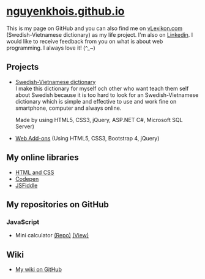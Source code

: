 # [nguyenkhois.github.io](https://nguyenkhois.github.io/)
This is my page on GitHub and you can also find me on [vLexikon.com](https://www.vlexikon.com) (Swedish-Vietnamese dictionary) as my life project. I'm also on [Linkedin](https://www.linkedin.com/in/khoi-le-b5225814b/). I would like to receive feedback from you on what is about web programming. I always love it! (^_~)

## **Projects**
* [Swedish-Vietnamese dictionary](https://www.vlexikon.com)<br>
I make this dictionary for myself och other who want teach them self about Swedish because it is too hard to look for an Swedish-Vietnamese dictionary which is simple and effective to use and work fine on smartphone, computer and always online.

  Made by using HTML5, CSS3, jQuery, ASP.NET C#, Microsoft SQL Server)
* [Web Add-ons](https://nguyenkhois.github.io/) (Using HTML5, CSS3, Bootstrap 4, jQuery)

## **My online libraries**
* [HTML and CSS](https://github.com/nguyenkhois/library-html-css)
* [Codepen](https://codepen.io/khois/)
* [JSFiddle](https://jsfiddle.net/user/khoile/fiddles/)

## **My repositories on GitHub**
### JavaScript
* Mini calculator [(Repo)](https://github.com/nguyenkhois/js-minicalculator) [(View)](https://nguyenkhois.github.io/js-minicalculator/)

## Wiki
* [My wiki on GitHub](https://github.com/nguyenkhois/nguyenkhois.github.io/wiki)

